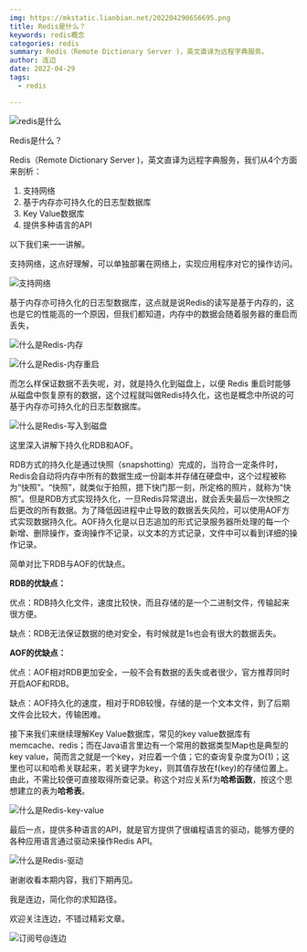 ```yaml
---
img: https://mkstatic.lianbian.net/202204290656695.png
title: Redis是什么？
keywords: redis概念
categories: redis
summary: Redis（Remote Dictionary Server )，英文直译为远程字典服务。
author: 连边
date: 2022-04-29
tags:
  - redis

---
```


![redis是什么](https://mkstatic.lianbian.net/202204290656695.png)



Redis是什么？

Redis（Remote Dictionary Server )，英文直译为远程字典服务，我们从4个方面来剖析：

1. 支持网络
2. 基于内存亦可持久化的日志型数据库
3. Key Value数据库
4. 提供多种语言的API

以下我们来一一讲解。

支持网络，这点好理解，可以单独部署在网络上，实现应用程序对它的操作访问。

![支持网络](https://mkstatic.lianbian.net/202204290628498.png)

基于内存亦可持久化的日志型数据库，这点就是说Redis的读写是基于内存的，这也是它的性能高的一个原因，但我们都知道，内存中的数据会随着服务器的重启而丢失，

![什么是Redis-内存](https://mkstatic.lianbian.net/202204290638360.png)

![什么是Redis-内存重启](https://mkstatic.lianbian.net/202204290639517.png)

而怎么样保证数据不丢失呢，对，就是持久化到磁盘上，以便 Redis 重启时能够从磁盘中恢复原有的数据，这个过程就叫做Redis持久化，这也是概念中所说的可基于内存亦可持久化的日志型数据库。

![什么是Redis-写入到磁盘](https://mkstatic.lianbian.net/202204290638636.png)

这里深入讲解下持久化RDB和AOF。

RDB方式的持久化是通过快照（snapshotting）完成的，当符合一定条件时，Redis会自动将内存中所有的数据生成一份副本并存储在硬盘中，这个过程被称为“快照”。“快照”，就类似于拍照，摁下快门那一刻，所定格的照片，就称为“快照”。但是RDB方式实现持久化，一旦Redis异常退出，就会丢失最后一次快照之后更改的所有数据。为了降低因进程中止导致的数据丢失风险，可以使用AOF方式实现数据持久化。AOF持久化是以日志追加的形式记录服务器所处理的每一个新增、删除操作，查询操作不记录，以文本的方式记录，文件中可以看到详细的操作记录。

简单对比下RDB与AOF的优缺点。

**RDB的优缺点：**

优点：RDB持久化文件，速度比较快，而且存储的是一个二进制文件，传输起来很方便。

缺点：RDB无法保证数据的绝对安全，有时候就是1s也会有很大的数据丢失。

**AOF的优缺点：**

优点：AOF相对RDB更加安全，一般不会有数据的丢失或者很少，官方推荐同时开启AOF和RDB。

缺点：AOF持久化的速度，相对于RDB较慢，存储的是一个文本文件，到了后期文件会比较大，传输困难。

接下来我们来继续理解Key Value数据库，常见的key value数据库有memcache、redis；而在Java语言里边有一个常用的数据类型Map也是典型的key value，简而言之就是一个key，对应着一个值；它的查询复杂度为O(1)；这里也可以和哈希关联起来，若关键字为key，则其值存放在f(key)的存储位置上。由此，不需比较便可直接取得所查记录。称这个对应关系f为**哈希函数**，按这个思想建立的表为**哈希表**。

![什么是Redis-key-value](https://mkstatic.lianbian.net/202204290639032.png)

最后一点，提供多种语言的API，就是官方提供了很编程语言的驱动，能够方便的各种应用语言通过驱动来操作Redis API。

![什么是Redis-驱动](https://mkstatic.lianbian.net/202204290637581.png)



谢谢收看本期内容，我们下期再见。

我是连边，简化你的求知路径。

欢迎关注连边，不错过精彩文章。

![订阅号@连边](https://mkstatic.lianbian.net/202204290653427.jpg)
